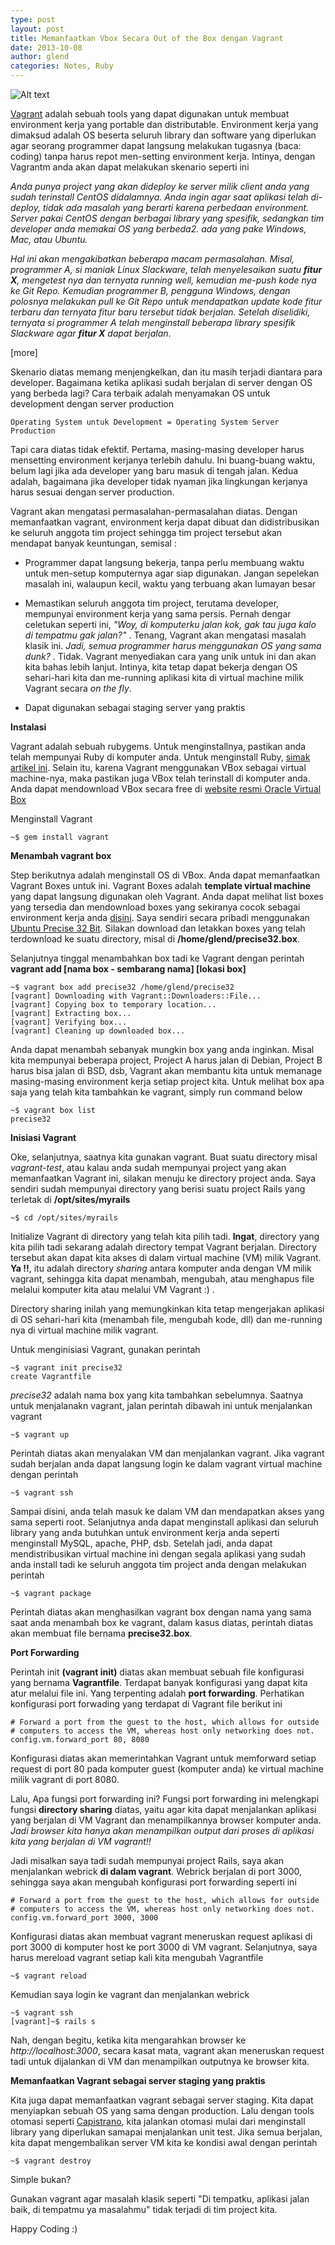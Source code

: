 ```yaml
---
type: post
layout: post
title: Memanfaatkan Vbox Secara Out of the Box dengan Vagrant
date: 2013-10-08
author: glend
categories: Notes, Ruby 
---
```


![Alt text](/images/vagrant.png)

[Vagrant](http://www.vagrantup.com/) adalah sebuah tools yang dapat digunakan untuk membuat environment kerja yang portable dan distributable. Environment kerja yang dimaksud adalah OS beserta seluruh library dan software yang diperlukan agar seorang programmer dapat langsung melakukan tugasnya (baca: coding) tanpa harus repot men-setting environment kerja. Intinya, dengan Vagrantm anda akan dapat melakukan skenario seperti ini

*Anda punya project yang akan dideploy ke server milik client anda yang sudah terinstall CentOS didalamnya. Anda ingin agar saat aplikasi telah di-deploy, tidak ada masalah yang berarti karena perbedaan environment. Server pakai CentOS dengan berbagai library yang spesifik, sedangkan tim developer anda memakai OS yang berbeda2. ada yang pake Windows, Mac, atau Ubuntu.*

*Hal ini akan mengakibatkan beberapa macam permasalahan. Misal, programmer A, si maniak Linux Slackware, telah menyelesaikan suatu **fitur X**, mengetest nya dan ternyata running well, kemudian me-push kode nya ke Git Repo. Kemudian programmer B, pengguna Windows, dengan polosnya melakukan pull ke Git Repo untuk mendapatkan update kode fitur terbaru dan ternyata fitur baru tersebut tidak berjalan. Setelah diselidiki, ternyata si programmer A telah menginstall beberapa library spesifik Slackware agar **fitur X** dapat berjalan*. 

[more]

Skenario diatas memang menjengkelkan, dan itu masih terjadi diantara para developer. Bagaimana ketika aplikasi sudah berjalan di server dengan OS yang berbeda lagi? Cara terbaik adalah menyamakan OS untuk development dengan server production

    Operating System untuk Development = Operating System Server Production
    
Tapi cara diatas tidak efektif. Pertama, masing-masing developer harus mensetting environment kerjanya terlebih dahulu. Ini buang-buang waktu, belum lagi jika ada developer yang baru masuk di tengah jalan. Kedua adalah, bagaimana jika developer tidak nyaman jika lingkungan kerjanya harus sesuai dengan server production. 

Vagrant akan mengatasi permasalahan-permasalahan diatas. Dengan memanfaatkan vagrant, environment kerja dapat dibuat dan didistribusikan ke seluruh anggota tim project sehingga tim project tersebut akan mendapat banyak keuntungan, semisal :

* Programmer dapat langsung bekerja, tanpa perlu membuang waktu untuk men-setup komputernya agar siap digunakan. Jangan sepelekan masalah ini, walaupun kecil, waktu yang terbuang akan lumayan besar

* Memastikan seluruh anggota tim project, terutama developer, mempunyai environment kerja yang sama persis. Pernah dengar celetukan seperti ini, *"Woy, di komputerku jalan kok, gak tau juga kalo di tempatmu gak jalan?"* . Tenang, Vagrant akan mengatasi masalah klasik ini. *Jadi,  semua programmer harus menggunakan OS yang sama dunk?* . Tidak. Vagrant menyediakan cara yang unik untuk ini dan akan kita bahas lebih lanjut. Intinya, kita tetap dapat bekerja dengan OS sehari-hari kita dan me-running aplikasi kita di virtual machine milik Vagrant secara *on the fly*.

* Dapat digunakan sebagai staging server yang praktis

**Instalasi**

Vagrant adalah sebuah rubygems. Untuk menginstallnya, pastikan anda telah mempunyai Ruby di komputer anda. Untuk menginstall Ruby, [simak artikel ini](http://kodetalk.com/2013/10/05/setting-environment-untuk-ruby-development-part-1.html). Selain itu, karena Vagrant menggunakan VBox sebagai virtual machine-nya, maka pastikan juga VBox telah terinstall di komputer anda. Anda dapat mendownload VBox secara free di [website resmi Oracle Virtual Box](https://www.virtualbox.org/wiki/Downloads)

Menginstall Vagrant

    ~$ gem install vagrant

**Menambah vagrant box**

Step berikutnya adalah menginstall OS di VBox. Anda dapat memanfaatkan Vagrant Boxes untuk ini. Vagrant Boxes adalah **template virtual machine** yang dapat langsung digunakan oleh Vagrant. Anda dapat melihat list boxes yang tersedia dan mendownload boxes yang sekiranya cocok sebagai environment kerja anda [disini](http://www.vagrantbox.es/). Saya sendiri secara pribadi menggunakan [Ubuntu Precise 32 Bit](http://files.vagrantup.com/precise32.box). Silakan download dan letakkan boxes yang telah terdownload ke suatu directory, misal di **/home/glend/precise32.box**.

Selanjutnya tinggal menambahkan box tadi ke Vagrant dengan perintah **vagrant add [nama box - sembarang nama] [lokasi box]**

    ~$ vagrant box add precise32 /home/glend/precise32
    [vagrant] Downloading with Vagrant::Downloaders::File...
    [vagrant] Copying box to temporary location...
    [vagrant] Extracting box...
    [vagrant] Verifying box...
    [vagrant] Cleaning up downloaded box...
    
Anda dapat menambah sebanyak mungkin box yang anda inginkan. Misal kita mempunyai beberapa project, Project A harus jalan di Debian, Project B harus bisa jalan di BSD, dsb, Vagrant akan membantu kita untuk memanage masing-masing environment kerja setiap project kita. Untuk melihat box apa saja yang telah kita tambahkan ke vagrant, simply run command below

    ~$ vagrant box list
    precise32


**Inisiasi Vagrant**
    
Oke, selanjutnya, saatnya kita gunakan vagrant. Buat suatu directory misal *vagrant-test*, atau kalau anda sudah mempunyai project yang akan memanfaatkan Vagrant ini, silakan menuju ke directory project anda. Saya sendiri sudah mempunyai directory yang berisi suatu project Rails yang terletak di **/opt/sites/myrails**

    ~$ cd /opt/sites/myrails
    
Initialize Vagrant di directory yang telah kita pilih tadi. **Ingat**, directory yang kita pilih tadi sekarang adalah directory tempat Vagrant berjalan. Directory tersebut akan dapat kita akses di dalam virtual machine (VM) milik Vagrant. **Ya !!**, itu adalah directory *sharing* antara komputer anda dengan VM milik vagrant, sehingga kita dapat menambah, mengubah, atau menghapus file melalui komputer kita atau melalui VM Vagrant :) . 

Directory sharing inilah yang memungkinkan kita tetap mengerjakan aplikasi di OS sehari-hari kita (menambah file, mengubah kode, dll) dan me-running nya di virtual machine milik vagrant.

Untuk menginisiasi Vagrant, gunakan perintah

    ~$ vagrant init precise32
    create Vagrantfile
    
*precise32* adalah nama box yang kita tambahkan sebelumnya. Saatnya untuk menjalanakn vagrant, jalan perintah dibawah ini untuk menjalankan vagrant

    ~$ vagrant up
    
Perintah diatas akan menyalakan VM dan menjalankan vagrant. Jika vagrant sudah berjalan anda dapat langsung login ke dalam vagrant virtual machine dengan perintah

    ~$ vagrant ssh
    
Sampai disini, anda telah masuk ke dalam VM dan mendapatkan akses yang sama seperti root. Selanjutnya anda dapat menginstall aplikasi dan seluruh library yang anda butuhkan untuk environment kerja anda seperti menginstall MySQL, apache, PHP, dsb. Setelah jadi, anda dapat mendistribusikan virtual machine ini dengan segala aplikasi yang sudah anda install tadi ke seluruh anggota tim project anda dengan melakukan perintah

    ~$ vagrant package
    
Perintah diatas akan menghasilkan vagrant box dengan nama yang sama saat anda menambah box ke vagrant, dalam kasus diatas, perintah diatas akan membuat file bernama **precise32.box**. 

**Port Forwarding**

Perintah init **(vagrant init)** diatas akan membuat sebuah file konfigurasi yang bernama **Vagrantfile**. Terdapat banyak konfigurasi yang dapat kita atur melalui file ini. Yang terpenting adalah **port forwarding**. Perhatikan konfigurasi port forwading yang terdapat di Vagrant file berikut ini

    # Forward a port from the guest to the host, which allows for outside
    # computers to access the VM, whereas host only networking does not.
    config.vm.forward_port 80, 8080
    
Konfigurasi diatas akan memerintahkan Vagrant untuk memforward setiap request di port 80 pada komputer guest (komputer anda) ke virtual machine milik vagrant di port 8080. 

Lalu, Apa fungsi port forwarding ini? Fungsi port forwarding ini melengkapi fungsi **directory sharing** diatas, yaitu agar kita dapat menjalankan aplikasi yang berjalan di VM Vagrant dan menampilkannya browser komputer anda. *Jadi browser kita hanya akan menampilkan output dari proses di aplikasi kita yang berjalan di VM vagrant!!*

Jadi misalkan saya tadi sudah mempunyai project Rails, saya akan menjalankan webrick **di dalam vagrant**. Webrick berjalan di port 3000, sehingga saya akan mengubah konfigurasi port forwarding seperti ini

    # Forward a port from the guest to the host, which allows for outside
    # computers to access the VM, whereas host only networking does not.
    config.vm.forward_port 3000, 3000

Konfigurasi diatas akan membuat vagrant meneruskan request aplikasi di port 3000 di komputer host ke port 3000 di VM vagrant. Selanjutnya, saya harus mereload vagrant setiap kali kita mengubah Vagrantfile

    ~$ vagrant reload
    
Kemudian saya login ke vagrant dan menjalankan webrick

    ~$ vagrant ssh
    [vagrant]~$ rails s
    
Nah, dengan begitu, ketika kita mengarahkan browser ke *http://localhost:3000*, secara kasat mata, vagrant akan meneruskan request tadi untuk dijalankan di VM dan menampilkan outputnya ke browser kita.

**Memanfaatkan Vagrant sebagai server staging yang praktis**

Kita juga dapat memanfaatkan vagrant sebagai server staging. Kita dapat menyiapkan sebuah OS yang sama dengan production. Lalu dengan tools otomasi seperti [Capistrano](http://www.capistranorb.com/), kita jalankan otomasi mulai dari menginstall library yang diperlukan samapai menjalankan unit test. Jika semua berjalan, kita dapat mengembalikan server VM kita ke kondisi awal dengan perintah

    ~$ vagrant destroy
    
Simple bukan? 

Gunakan vagrant agar masalah klasik seperti "Di tempatku, aplikasi jalan baik, di tempatmu ya masalahmu" tidak terjadi di tim project kita.

Happy Coding :)